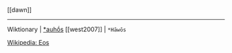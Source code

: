 [[dawn]]
***

Wiktionary | [*auhṓs](https://en.wiktionary.org/wiki/Reconstruction:Proto-Hellenic/auh%E1%B9%93s)
[[west2007]] | `*Hāwōs` 


[Wikipedia: Eos](https://en.wikipedia.org/wiki/Eos)